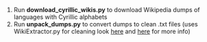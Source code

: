 1. Run **download_cyrillic_wikis.py** to download Wikipedia dumps of languages with Cyrillic alphabets
2. Run **unpack_dumps.py** to convert dumps to clean .txt files (uses WikiExtractor.py for cleaning look [here](https://github.com/apertium/WikiExtractor) and [here](https://wiki.apertium.org/wiki/Wikipedia_Extractor) for more info)